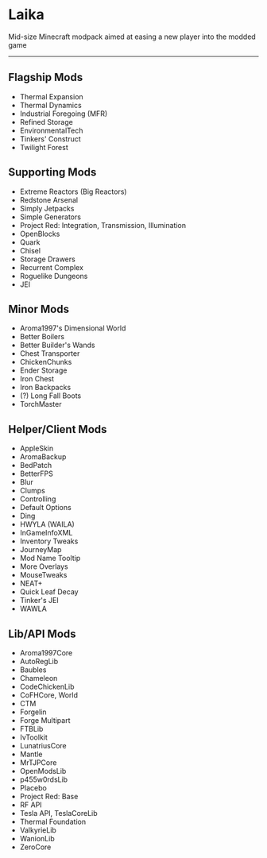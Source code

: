 # Laika
Mid-size Minecraft modpack aimed at easing a new player into the modded game

---

## Flagship Mods

* Thermal Expansion
* Thermal Dynamics
* Industrial Foregoing (MFR)
* Refined Storage
* EnvironmentalTech
* Tinkers' Construct
* Twilight Forest

## Supporting Mods
* Extreme Reactors (Big Reactors)
* Redstone Arsenal
* Simply Jetpacks
* Simple Generators
* Project Red: Integration, Transmission, Illumination
* OpenBlocks
* Quark
* Chisel
* Storage Drawers
* Recurrent Complex
* Roguelike Dungeons
* JEI

## Minor Mods

* Aroma1997's Dimensional World
* Better Boilers
* Better Builder's Wands
* Chest Transporter
* ChickenChunks
* Ender Storage
* Iron Chest
* Iron Backpacks
* (?) Long Fall Boots
* TorchMaster

## Helper/Client Mods

* AppleSkin
* AromaBackup
* BedPatch
* BetterFPS
* Blur
* Clumps
* Controlling
* Default Options
* Ding
* HWYLA (WAILA)
* InGameInfoXML
* Inventory Tweaks
* JourneyMap
* Mod Name Tooltip
* More Overlays
* MouseTweaks
* NEAT+
* Quick Leaf Decay
* Tinker's JEI
* WAWLA

## Lib/API Mods

* Aroma1997Core
* AutoRegLib
* Baubles
* Chameleon
* CodeChickenLib
* CoFHCore, World
* CTM
* Forgelin
* Forge Multipart
* FTBLib
* IvToolkit
* LunatriusCore
* Mantle
* MrTJPCore
* OpenModsLib
* p455w0rdsLib
* Placebo
* Project Red: Base
* RF API
* Tesla API, TeslaCoreLib
* Thermal Foundation
* ValkyrieLib
* WanionLib
* ZeroCore
